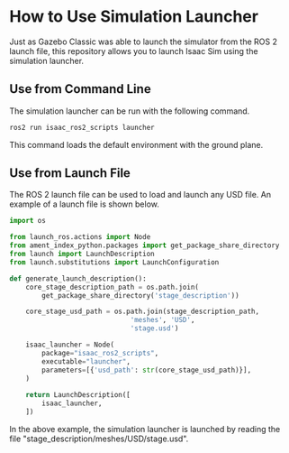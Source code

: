 # How to Use Simulation Launcher

Just as Gazebo Classic was able to launch the simulator from the ROS 2 launch file, this repository allows you to launch Isaac Sim using the simulation launcher.

## Use from Command Line

The simulation launcher can be run with the following command.

```bash
ros2 run isaac_ros2_scripts launcher
```

This command loads the default environment with the ground plane.

## Use from Launch File

The ROS 2 launch file can be used to load and launch any USD file.
An example of a launch file is shown below.

```python
import os

from launch_ros.actions import Node
from ament_index_python.packages import get_package_share_directory
from launch import LaunchDescription
from launch.substitutions import LaunchConfiguration

def generate_launch_description():
    core_stage_description_path = os.path.join(
        get_package_share_directory('stage_description'))

    core_stage_usd_path = os.path.join(stage_description_path,
                              'meshes', 'USD',
                              'stage.usd')

    isaac_launcher = Node(
        package="isaac_ros2_scripts",
        executable="launcher",
        parameters=[{'usd_path': str(core_stage_usd_path)}],
    )
    
    return LaunchDescription([
        isaac_launcher,
    ])
```

In the above example, the simulation launcher is launched by reading the file "stage_description/meshes/USD/stage.usd".